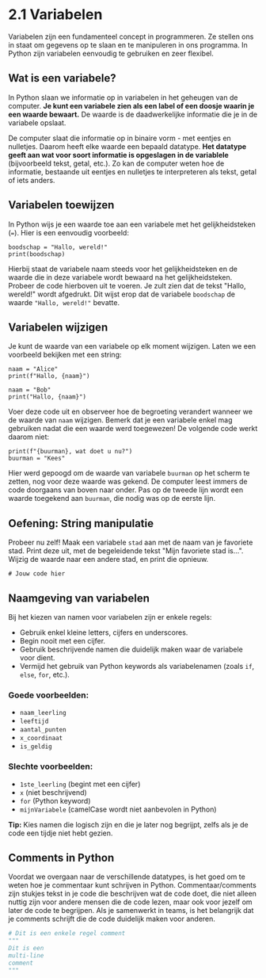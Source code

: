 # 2.1 Variabelen

Variabelen zijn een fundamenteel concept in programmeren. Ze stellen ons in staat om gegevens op te slaan en te manipuleren in ons programma. In Python zijn variabelen eenvoudig te gebruiken en zeer flexibel.

## Wat is een variabele?

In Python slaan we informatie op in variabelen in het geheugen van de computer. **Je kunt een variabele zien als een label of een doosje waarin je een waarde bewaart.** De waarde is de daadwerkelijke informatie die je in de variabele opslaat. 

De computer slaat die informatie op in binaire vorm - met eentjes en nulletjes. Daarom heeft elke waarde een bepaald datatype. **Het datatype geeft aan wat voor soort informatie is opgeslagen in de variablele** (bijvoorbeeld tekst, getal, etc.). Zo kan de computer weten hoe de informatie, bestaande uit eentjes en nulletjes te interpreteren als tekst, getal of iets anders.

## Variabelen toewijzen

In Python wijs je een waarde toe aan een variabele met het gelijkheidsteken (`=`). Hier is een eenvoudig voorbeeld:

<pre><code>boodschap = "Hallo, wereld!"
print(boodschap)
</code></pre>

<codapi-snippet sandbox="python" editor="basic"></codapi-snippet>

Hierbij staat de variabele naam steeds voor het gelijkheidsteken en de waarde die in deze variabele wordt bewaard na het gelijkheidsteken.
Probeer de code hierboven uit te voeren. Je zult zien dat de tekst "Hallo, wereld!" wordt afgedrukt. Dit wijst erop dat de variabele `boodschap` de waarde `"Hallo, wereld!"` bevatte.

## Variabelen wijzigen

Je kunt de waarde van een variabele op elk moment wijzigen. Laten we een voorbeeld bekijken met een string:

<pre><code>naam = "Alice"
print(f"Hallo, {naam}")

naam = "Bob"
print("Hallo, {naam}")
</code></pre>

<codapi-snippet sandbox="python" editor="basic"></codapi-snippet>

Voer deze code uit en observeer hoe de begroeting verandert wanneer we de waarde van `naam` wijzigen. Bemerk dat je een variabele enkel mag gebruiken nadat die een waarde werd toegewezen! De volgende code werkt daarom niet:

<pre><code>print(f"{buurman}, wat doet u nu?")
buurman = "Kees"
</code></pre>

<codapi-snippet sandbox="python" editor="basic"></codapi-snippet>
Hier werd gepoogd om de waarde van variabele `buurman` op het scherm te zetten, nog voor deze waarde was gekend. De computer leest immers de code doorgaans van boven naar onder. Pas op de tweede lijn wordt een waarde toegekend aan `buurman`, die nodig was op de eerste lijn.

## Oefening: String manipulatie

Probeer nu zelf! Maak een variabele `stad` aan met de naam van je favoriete stad. Print deze uit, met de begeleidende tekst "Mijn favoriete stad is...". Wijzig de waarde naar een andere stad, en print die opnieuw.

<pre><code># Jouw code hier
</code></pre>

<codapi-snippet sandbox="python" editor="basic"></codapi-snippet>

## Naamgeving van variabelen

Bij het kiezen van namen voor variabelen zijn er enkele regels:

* Gebruik enkel kleine letters, cijfers en underscores.
* Begin nooit met een cijfer.
* Gebruik beschrijvende namen die duidelijk maken waar de variabele voor dient.
* Vermijd het gebruik van Python keywords als variabelenamen (zoals `if`, `else`, `for`, etc.).

### Goede voorbeelden:

* `naam_leerling`
* `leeftijd`
* `aantal_punten`
* `x_coordinaat`
* `is_geldig`

### Slechte voorbeelden:

* `1ste_leerling` (begint met een cijfer)
* `x` (niet beschrijvend)
* `for` (Python keyword)
* `mijnVariabele` (camelCase wordt niet aanbevolen in Python)

**Tip:** Kies namen die logisch zijn en die je later nog begrijpt, zelfs als je de code een tijdje niet hebt gezien.


## Comments in Python

Voordat we overgaan naar de verschillende datatypes, is het goed om te weten hoe je commentaar kunt schrijven in Python. Commentaar/comments zijn stukjes tekst in je code die beschrijven wat de code doet, die niet alleen nuttig zijn voor andere mensen die de code lezen, maar ook voor jezelf om later de code te begrijpen. Als je samenwerkt in teams, is het belangrijk dat je comments schrijft die de code duidelijk maken voor anderen.

```python
# Dit is een enkele regel comment
"""
Dit is een
multi-line
comment
"""
```